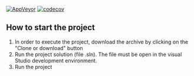
[![AppVeyor](https://img.shields.io/appveyor/ci/Yanta07/KURSACH.svg)](https://ci.appveyor.com/project/Yanta07/KURSACH)
[![codecov](https://codecov.io/gh/Yanta07/KURSACH/branch/master/graph/badge.svg)](https://codecov.io/gh/Yanta07/KURSACH)                   

## How to start the project
1. In order to execute the project, download the archive by clicking on the "Clone or download" button
2. Run the project solution (file .sln). The file must be open in the visual Studio development environment. 
3. Run the project
